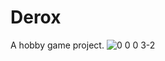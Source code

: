 # Derox
A hobby game project.
![0 0 0 3-2](https://user-images.githubusercontent.com/77432892/149152613-d7306dd2-f9fa-4cf0-941c-658dd9a0f9e9.jpg)
